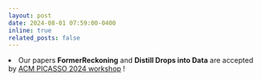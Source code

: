 ```yaml
---
layout: post
date: 2024-08-01 07:59:00-0400
inline: true
related_posts: false
---
```



<li> Our papers <b>FormerReckoning</b> and <b>Distill Drops into Data</b> are accepted by <a href="https://picasso-2024.github.io/mobicom-picasso-2024.html">ACM PICASSO 2024 workshop</a> !</li>